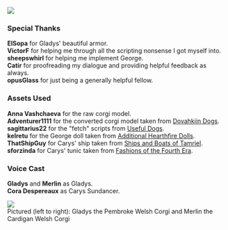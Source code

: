 ![](https://raw.githubusercontent.com/PierreDespereaux/PierreDespereaux/master/assets/images/banners/Credits.png)

### Special Thanks

**ElSopa** for Gladys' beautiful armor.\
**VictorF** for helping me through all the scripting nonsense I got myself into.\
**sheepswhirl** for helping me implement George.\
**Catir** for proofreading my dialogue and providing helpful feedback as always.\
**opusGlass** for just being a generally helpful fellow.

### Assets Used

**Anna Vashchaeva** for the raw corgi model.\
**Adventurer1111** for the converted corgi model taken from [Dovahkiin Dogs](https://www.nexusmods.com/skyrimspecialedition/mods/40885).\
**sagittarius22** for the "fetch" scripts from [Useful Dogs](https://www.nexusmods.com/skyrimspecialedition/mods/1666).\
**kelretu** for the George doll taken from [Additional Hearthfire Dolls](https://www.nexusmods.com/skyrimspecialedition/mods/46930).\
**ThatShipGuy** for Carys' ship taken from [Ships and Boats of Tamriel](https://www.nexusmods.com/skyrimspecialedition/mods/41653).\
**sforzinda** for Carys' tunic taken from [Fashions of the Fourth Era](https://sforzmods.tumblr.com/sse_fashions).

### Voice Cast

**Gladys** and **Merlin** as Gladys.\
**Cora Despereaux** as Carys Sundancer.

![](https://raw.githubusercontent.com/PierreDespereaux/PierreDespereaux/master/assets/images/banners/Gladys%20Voice%20Cast.jpg)\
Pictured (left to right): Gladys the Pembroke Welsh Corgi and Merlin the Cardigan Welsh Corgi
